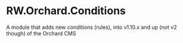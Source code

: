 # RW.Orchard.Conditions
A module that adds new conditions (rules), into v1.10.x and up (not v2 though) of the Orchard CMS
